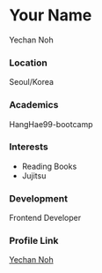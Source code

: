 # Your Name

Yechan Noh

### Location

Seoul/Korea

### Academics

HangHae99-bootcamp

### Interests

- Reading Books
- Jujitsu

### Development

Frontend Developer

### Profile Link

[Yechan Noh](https://github.com/noy3928)
